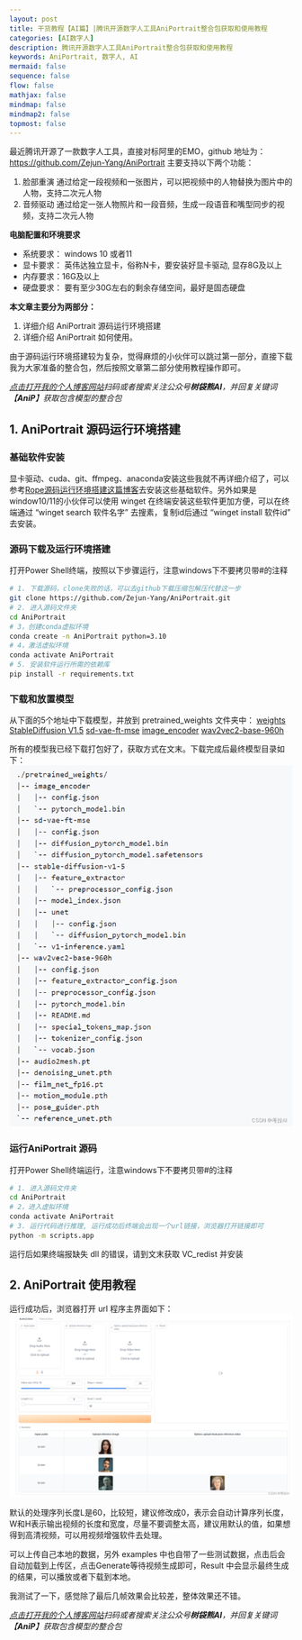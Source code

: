 ```yaml
---
layout: post
title: 干货教程【AI篇】|腾讯开源数字人工具AniPortrait整合包获取和使用教程
categories: [AI数字人]
description: 腾讯开源数字人工具AniPortrait整合包获取和使用教程
keywords: AniPortrait, 数字人, AI
mermaid: false
sequence: false
flow: false
mathjax: false
mindmap: false
mindmap2: false
topmost: false
---
```


最近腾讯开源了一款数字人工具，直接对标阿里的EMO，github 地址为：<https://github.com/Zejun-Yang/AniPortrait>
主要支持以下两个功能：

1. 脸部重演
通过给定一段视频和一张图片，可以把视频中的人物替换为图片中的人物，支持二次元人物
2. 音频驱动
通过给定一张人物照片和一段音频，生成一段语音和嘴型同步的视频，支持二次元人物

**电脑配置和环境要求**

- 系统要求： windows 10 或者11
- 显卡要求： 英伟达独立显卡，俗称N卡，要安装好显卡驱动, 显存8G及以上
- 内存要求：16G及以上
- 硬盘要求： 要有至少30G左右的剩余存储空间，最好是固态硬盘

**本文章主要分为两部分：**

 1. 详细介绍 AniPortrait 源码运行环境搭建
 2. 详细介绍 AniPortrait 如何使用。

由于源码运行环境搭建较为复杂，觉得麻烦的小伙伴可以跳过第一部分，直接下载我为大家准备的整合包，然后按照文章第二部分使用教程操作即可。

*[点击打开我的个人博客网站](https://koalai.org/about/)扫码或者搜索关注公众号**树袋熊AI**，并回复关键词【**AniP**】获取包含模型的整合包*

## 1.  AniPortrait 源码运行环境搭建

### 基础软件安装

显卡驱动、cuda、git、ffmpeg、anaconda安装这些我就不再详细介绍了，可以参考[Rope源码运行环境搭建这篇博客](https://blog.csdn.net/qq_17449077/article/details/137027934)去安装这些基础软件。另外如果是window10/11的小伙伴可以使用 winget 在终端安装这些软件更加方便，可以在终端通过 “winget search 软件名字” 去搜素，复制id后通过 “winget install 软件id” 去安装。

### 源码下载及运行环境搭建

打开Power Shell终端，按照以下步骤运行，注意windows下不要拷贝带#的注释

```bash
# 1. 下载源码，clone失败的话，可以去github下载压缩包解压代替这一步
git clone https://github.com/Zejun-Yang/AniPortrait.git
# 2. 进入源码文件夹
cd AniPortrait
# 3，创建conda虚拟环境
conda create -n AniPortrait python=3.10
# 4，激活虚拟环境
conda activate AniPortrait
# 5. 安装软件运行所需的依赖库
pip install -r requirements.txt
```

### 下载和放置模型

从下面的5个地址中下载模型，并放到 pretrained_weights 文件夹中：
[weights](https://huggingface.co/ZJYang/AniPortrait/tree/main)
[StableDiffusion V1.5](https://huggingface.co/runwayml/stable-diffusion-v1-5)
[sd-vae-ft-mse](https://huggingface.co/stabilityai/sd-vae-ft-mse)
[image_encoder](https://huggingface.co/lambdalabs/sd-image-variations-diffusers/tree/main/image_encoder)
[wav2vec2-base-960h](https://huggingface.co/facebook/wav2vec2-base-960h/tree/main)

所有的模型我已经下载打包好了，获取方式在文末。下载完成后最终模型目录如下：
![在这里插入图片描述](/images/2024-04-11-aniportrait-install/799097e729e14f82b8f6ab0349c11ac0.png)

### 运行AniPortrait 源码

打开Power Shell终端运行，注意windows下不要拷贝带#的注释

```bash
# 1. 进入源码文件夹
cd AniPortrait
# 2，进入虚拟环境
conda activate AniPortrait
# 3. 运行代码进行推理, 运行成功后终端会出现一个url链接，浏览器打开链接即可 
python -m scripts.app 
```

运行后如果终端报缺失 dll 的错误，请到文末获取 VC_redist 并安装

## 2. AniPortrait 使用教程

运行成功后，浏览器打开 url 程序主界面如下：
![在这里插入图片描述](/images/2024-04-11-aniportrait-install/864acce41991414a9001ae19dc500698.png)

默认的处理序列长度L是60，比较短，建议修改成0，表示会自动计算序列长度，W和H表示输出视频的长度和宽度，尽量不要调整太高，建议用默认的值，如果想得到高清视频，可以用视频增强软件去处理。

可以上传自己本地的数据，另外 examples 中也自带了一些测试数据，点击后会自动加载到上传区，点击Generate等待视频生成即可，Result 中会显示最终生成的结果，可以播放或者下载到本地。

我测试了一下，感觉除了最后几帧效果会比较差，整体效果还不错。

*[点击打开我的个人博客网站](https://koalai.org/about/)扫码或者搜索关注公众号**树袋熊AI**，并回复关键词【**AniP**】获取包含模型的整合包*
